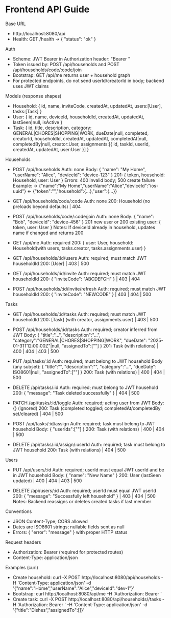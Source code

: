 # Frontend API Guide

Base URL
- http://localhost:8080/api
- Health: GET /health → { "status": "ok" }

Auth
- Scheme: JWT Bearer in Authorization header: "Bearer <token>"
- Token issued by: POST /api/households and POST /api/households/code/:code/join
- Bootstrap: GET /api/me returns user + household graph
- For protected endpoints, do not send userId/creatorId in body; backend uses JWT claims

Models (response shapes)
- Household: { id, name, inviteCode, createdAt, updatedAt, users:[User], tasks:[Task] }
- User: { id, name, deviceId, householdId, createdAt, updatedAt, lastSeen|null, isActive }
- Task: { id, title, description, category: GENERAL|CHORES|SHOPPING|WORK, dueDate|null, completed, creatorId, householdId, createdAt, updatedAt, completedAt|null, completedBy|null, creator:User, assignments:[{ id, taskId, userId, createdAt, updatedAt, user:User }] }

Households
- POST /api/households
  Auth: none
  Body: { "name": "My Home", "userName": "Alice", "deviceId": "device-123" }
  201: { token, household: Household, user: User }
  Errors: 400 invalid body; 500 create failure
  Example:
  → {"name":"My Home","userName":"Alice","deviceId":"ios-uuid"}
  ← {"token":"<jwt>","household":{...},"user":{...}}

- GET /api/households/code/:code
  Auth: none
  200: Household (no preloads beyond defaults) | 404

- POST /api/households/code/:code/join
  Auth: none
  Body: { "name": "Bob", "deviceId": "device-456" }
  201 new user or 200 existing user: { token, user: User }
  Notes: If deviceId already in household, updates name if changed and returns 200

- GET /api/me
  Auth: required
  200: { user: User, household: Household(with users, tasks.creator, tasks.assignments.user) }

- GET /api/households/:id/users
  Auth: required; must match JWT householdId
  200: [User] | 403 | 500

- GET /api/households/:id/invite
  Auth: required; must match JWT householdId
  200: { "inviteCode": "ABCDEFGH" } | 403 | 404

- POST /api/households/:id/invite/refresh
  Auth: required; must match JWT householdId
  200: { "inviteCode": "NEWCODE" } | 403 | 404 | 500

Tasks
- GET /api/households/:id/tasks
  Auth: required; must match JWT householdId
  200: [Task] (with creator, assignments.user) | 403 | 500

- POST /api/households/:id/tasks
  Auth: required; creator inferred from JWT
  Body: { "title":"...", "description":"...", "category":"GENERAL|CHORES|SHOPPING|WORK", "dueDate": "2025-01-31T12:00:00Z"|null, "assignedTo":["<userId>"] }
  201: Task (with relations) | 400 | 404 | 403 | 500

- PUT /api/tasks/:id
  Auth: required; must belong to JWT household
  Body (any subset): { "title":"", "description":"", "category":"...", "dueDate": ISO8601|null, "assignedTo":["<userId>"] }
  200: Task (with relations) | 400 | 404 | 500

- DELETE /api/tasks/:id
  Auth: required; must belong to JWT household
  200: { "message": "Task deleted successfully" } | 404 | 500

- PATCH /api/tasks/:id/toggle
  Auth: required; acting user from JWT
  Body: {} (ignored)
  200: Task (completed toggled; completedAt/completedBy set/cleared) | 404 | 500

- POST /api/tasks/:id/assign
  Auth: required; task must belong to JWT household
  Body: { "userIds":["<userId>"] }
  200: Task (with relations) | 400 | 404 | 500

- DELETE /api/tasks/:id/assign/:userId
  Auth: required; task must belong to JWT household
  200: Task (with relations) | 404 | 500

Users
- PUT /api/users/:id
  Auth: required; userId must equal JWT userId and be in JWT household
  Body: { "name": "New Name" }
  200: User (lastSeen updated) | 400 | 404 | 403 | 500

- DELETE /api/users/:id
  Auth: required; userId must equal JWT userId
  200: { "message": "Successfully left household" } | 403 | 404 | 500
  Notes: Backend reassigns or deletes created tasks if last member

Conventions
- JSON Content-Type; CORS allowed
- Dates are ISO8601 strings; nullable fields sent as null
- Errors: { "error": "message" } with proper HTTP status

Request headers
- Authorization: Bearer <token> (required for protected routes)
- Content-Type: application/json

Examples (curl)
- Create household: curl -X POST http://localhost:8080/api/households -H 'Content-Type: application/json' -d '{"name":"Home","userName":"Alice","deviceId":"dev-1"}'
- Bootstrap: curl http://localhost:8080/api/me -H 'Authorization: Bearer <token>'
- Create task: curl -X POST http://localhost:8080/api/households/<hid>/tasks -H 'Authorization: Bearer <token>' -H 'Content-Type: application/json' -d '{"title":"Dishes","assignedTo":[]}'
